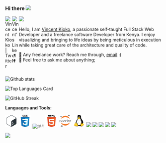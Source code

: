 ### Hi there <img src="https://media.giphy.com/media/hvRJCLFzcasrR4ia7z/giphy.gif" width="25px">
<a href="https://twitter.com/S_ntaks">
  <img align="left" alt="Vincent Kioko | Twitter" width="22px" src="https://raw.githubusercontent.com/peterthehan/peterthehan/master/assets/twitter.svg" />
</a>
<a href="https://www.linkedin.com/in/vincent-kioko-94a17b117/">
  <img align="left" alt="Vincent's LinkedIN" width="22px" src="https://raw.githubusercontent.com/peterthehan/peterthehan/master/assets/linkedin.svg" />
</a>

![](https://visitor-badge.glitch.me/badge?page_id=abhisheknaiidu.abhisheknaiidu)
<br>

Hello, I am [Vincent Kioko](https://sntaks.me/), a passionate self-taught Full Stack Web Developer and a freelance software Developer from Kenya. I enjoy visualizing and bringing to life ideas by being meticulous in execution while taking great care of the architecture and quality of code.
  
- 💼 Any freelance work? Reach me through, [email](mailto:vincentkioko@gmail.com) :)
- 💬 Feel free to ask me about anything;

<br>

![Github stats](https://github-readme-stats.vercel.app/api?username=L00P3R93&theme=gotham&show_icons=true&count_private=true)

![Top Languages Card](https://github-readme-stats.vercel.app/api/top-langs/?username=L00P3R93&layout=compact&theme=gotham)

![GitHub Streak](https://github-readme-streak-stats.herokuapp.com?user=L00P3R93&theme=neon-palenight&hide_border=true)


**Languages and Tools:**  

<code><img src="https://raw.githubusercontent.com/devicons/devicon/master/icons/bash/bash-original.svg" alt="bash" width="40" height="40"/></code>
<code><img src="https://raw.githubusercontent.com/devicons/devicon/master/icons/css3/css3-original-wordmark.svg" alt="css3" width="40" height="40"/></code>
<code><img src="https://www.vectorlogo.zone/logos/git-scm/git-scm-icon.svg" alt="git" width="40" height="40"/></code>
<code><img src="https://raw.githubusercontent.com/devicons/devicon/master/icons/html5/html5-original-wordmark.svg" alt="html5" width="40" height="40"/></code>
<code><img src="https://raw.githubusercontent.com/devicons/devicon/master/icons/jupyter/jupyter-original-wordmark.svg" alt="Jupyter" width="40" height="40"/></code>
<code><img src="https://raw.githubusercontent.com/devicons/devicon/master/icons/linux/linux-original.svg" alt="linux" width="40" height="40"/></code>
<code><img height="40" src="https://raw.githubusercontent.com/shinokada/shinokada/master/assets/python.png"></code>
<code><img height="40" src="https://raw.githubusercontent.com/shinokada/shinokada/master/assets/javascript.png"></code>
<code><img height="40" src="https://raw.githubusercontent.com/shinokada/shinokada/master/assets/php.png"></code>
<code><img height="40" src="https://raw.githubusercontent.com/shinokada/shinokada/master/assets/visual-studio-code.png"></code>
<code><img height="40" src="https://raw.githubusercontent.com/shinokada/shinokada/master/assets/vim.png"></code>  

![](https://komarev.com/ghpvc/?username=L00P3R93)
